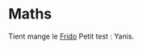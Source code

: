 # Maths
Tient mange le [Frido](https://laurent.claessens-donadello.eu/frido.html)
Petit test : Yanis.
